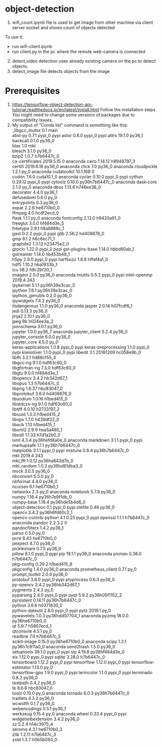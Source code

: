 # object-detection
1) wifi_count.ipynb file is used to get image from other machine via client server socket and shows count of objects detected

To use it:
- run wifi-client.ipynb 
- run client.py in the pc where the remote web-camera is connected

2) detect_video detection uses already existing camera on the pc to detect objects.
3) detect_image file detects objects from the image

# Prerequisites

1) https://tensorflow-object-detection-api-tutorial.readthedocs.io/en/latest/install.html Follow the installation steps.
You might need to change some versions of packages due to compatibility issues.
2) My output of "Conda list" command is something like this:
_libgcc_mutex             0.1                        main  
absl-py                   0.7.1                    pypi_0    pypi
astor                     0.8.0                    pypi_0    pypi
attrs                     19.1.0                   py36_1  
backcall                  0.1.0                    py36_0  
blas                      1.0                         mkl  
bleach                    3.1.0                    py36_0  
bzip2                     1.0.7                h7b6447c_0  
ca-certificates           2019.5.15                     0    anaconda
cairo                     1.14.12              h8948797_3  
certifi                   2019.6.16                py36_0    anaconda
click                     7.0                      py36_0    anaconda
cloudpickle               1.2.1                      py_0    anaconda
cudatoolkit               10.1.168                      0  
cudnn                     7.6.0                cuda10.1_0    anaconda
cycler                    0.10.0                   pypi_0    pypi
cython                    0.29.12                  pypi_0    pypi
cytoolz                   0.10.0           py36h7b6447c_0    anaconda
dask-core                 2.1.0                      py_0    anaconda
dbus                      1.13.6               h746ee38_0  
decorator                 4.4.0                    py36_1  
defusedxml                0.6.0                      py_0  
entrypoints               0.3                      py36_0  
expat                     2.2.6                he6710b0_0  
ffmpeg                    4.0                  hcdf2ecd_0  
flask                     1.1.1                      py_0    anaconda
fontconfig                2.13.0               h9420a91_0  
freeglut                  3.0.0                hf484d3e_5  
freetype                  2.9.1                h8a8886c_1  
gast                      0.2.2                    pypi_0    pypi
glib                      2.56.2               hd408876_0  
gmp                       6.1.2                h6c8ec71_1  
graphite2                 1.3.13               h23475e2_0  
grpcio                    1.22.0                   pypi_0    pypi
gst-plugins-base          1.14.0               hbbd80ab_1  
gstreamer                 1.14.0               hb453b48_1  
h5py                      2.9.0                    pypi_0    pypi
harfbuzz                  1.8.8                hffaf4a1_0  
hdf5                      1.10.2               hba1933b_1  
icu                       58.2                 h9c2bf20_1  
imageio                   2.5.0                    py36_0    anaconda
imutils                   0.5.2                    pypi_0    pypi
intel-openmp              2019.4                      243  
ipykernel                 5.1.1            py36h39e3cac_0  
ipython                   7.6.1            py36h39e3cac_0  
ipython_genutils          0.2.0                    py36_0  
ipywidgets                7.4.2                    py36_0  
itsdangerous              1.1.0                    py36_0    anaconda
jasper                    2.0.14               h07fcdf6_1  
jedi                      0.13.3                   py36_0  
jinja2                    2.10.1                   py36_0  
jpeg                      9b                   h024ee3a_2  
jsonschema                3.0.1                    py36_0  
jupyter                   1.0.0                    py36_7    anaconda
jupyter_client            5.2.4                    py36_0  
jupyter_console           6.0.0                    py36_0  
jupyter_core              4.5.0                      py_0  
keras-applications        1.0.8                    pypi_0    pypi
keras-preprocessing       1.1.0                    pypi_0    pypi
kiwisolver                1.1.0                    pypi_0    pypi
libedit                   3.1.20181209         hc058e9b_0  
libffi                    3.2.1                hd88cf55_4  
libgcc-ng                 9.1.0                hdf63c60_0  
libgfortran-ng            7.3.0                hdf63c60_0  
libglu                    9.0.0                hf484d3e_1  
libopencv                 3.4.2                hb342d67_1  
libopus                   1.3                  h7b6447c_0  
libpng                    1.6.37               hbc83047_0  
libprotobuf               3.8.0                hd408876_0  
libsodium                 1.0.16               h1bed415_0  
libstdcxx-ng              9.1.0                hdf63c60_0  
libtiff                   4.0.10               h2733197_2  
libuuid                   1.0.3                h1bed415_2  
libvpx                    1.7.0                h439df22_0  
libxcb                    1.13                 h1bed415_1  
libxml2                   2.9.9                hea5a465_1  
libxslt                   1.1.33               h7d1a2b0_0  
lxml                      4.3.4            py36hefd8a0e_0    anaconda
markdown                  3.1.1                    pypi_0    pypi
markupsafe                1.1.1            py36h7b6447c_0  
matplotlib                3.1.1                    pypi_0    pypi
mistune                   0.8.4            py36h7b6447c_0  
mkl                       2019.4                      243  
mkl_fft                   1.0.12           py36ha843d7b_0  
mkl_random                1.0.2            py36hd81dba3_0  
mock                      3.0.5                    py36_0  
nbconvert                 5.5.0                      py_0  
nbformat                  4.4.0                    py36_0  
ncurses                   6.1                  he6710b0_1  
networkx                  2.3                        py_0    anaconda
notebook                  5.7.8                    py36_0  
numpy                     1.16.4           py36h7e9f1db_0  
numpy-base                1.16.4           py36hde5b4d6_0  
object-detection          0.1                      pypi_0    pypi
olefile                   0.46                     py36_0  
opencv                    3.4.2            py36h6fd60c2_1  
opencv-contrib-python     4.1.0.25                 pypi_0    pypi
openssl                   1.1.1                h7b6447c_0    anaconda
pandoc                    2.2.3.2                       0  
pandocfilters             1.4.2                    py36_1  
parso                     0.5.0                      py_0  
pcre                      8.43                 he6710b0_0  
pexpect                   4.7.0                    py36_0  
pickleshare               0.7.5                    py36_0  
pillow                    6.1.0                    pypi_0    pypi
pip                       19.1.1                   py36_0    anaconda
pixman                    0.38.0               h7b6447c_0  
pkg-config                0.29.2               h1bed415_8  
pkgconfig                 1.4.0                    py36_0    anaconda
prometheus_client         0.7.1                      py_0  
prompt_toolkit            2.0.9                    py36_0  
protobuf                  3.8.0                    pypi_0    pypi
ptyprocess                0.6.0                    py36_0  
py-opencv                 3.4.2            py36hb342d67_1  
pygments                  2.4.2                      py_0  
pyparsing                 2.4.0                    pypi_0    pypi
pyqt                      5.9.2            py36h05f1152_2  
pyrsistent                0.14.11          py36h7b6447c_0  
python                    3.6.8                h0371630_0  
python-dateutil           2.8.0                    pypi_0    pypi
pytz                      2019.1                     py_0  
pywavelets                1.0.3            py36hdd07704_1    anaconda
pyzmq                     18.0.0           py36he6710b0_0  
qt                        5.9.7                h5867ecd_1  
qtconsole                 4.5.1                      py_0  
readline                  7.0                  h7b6447c_5  
scikit-image              0.15.0           py36he6710b0_0    anaconda
scipy                     1.2.1            py36h7c811a0_0    anaconda
send2trash                1.5.0                    py36_0  
setuptools                39.1.0                   pypi_0    pypi
sip                       4.19.8           py36hf484d3e_0  
six                       1.12.0                   pypi_0    pypi
sqlite                    3.28.0               h7b6447c_0  
tensorboard               1.12.2                   pypi_0    pypi
tensorflow                1.12.0                   pypi_0    pypi
tensorflow-estimator      1.13.0                     py_0  
tensorflow-gpu            1.9.0                    pypi_0    pypi
termcolor                 1.1.0                    pypi_0    pypi
terminado                 0.8.2                    py36_0  
testpath                  0.4.2                    py36_0  
tk                        8.6.8                hbc83047_0  
toolz                     0.10.0                     py_0    anaconda
tornado                   6.0.3            py36h7b6447c_0  
traitlets                 4.3.2                    py36_0  
wcwidth                   0.1.7                    py36_0  
webencodings              0.5.1                    py36_1  
werkzeug                  0.15.4                     py_0    anaconda
wheel                     0.33.4                   pypi_0    pypi
widgetsnbextension        3.4.2                    py36_0  
xz                        5.2.4                h14c3975_4  
zeromq                    4.3.1                he6710b0_3  
zlib                      1.2.11               h7b6447c_3  
zstd                      1.3.7                h0b5b093_0 

